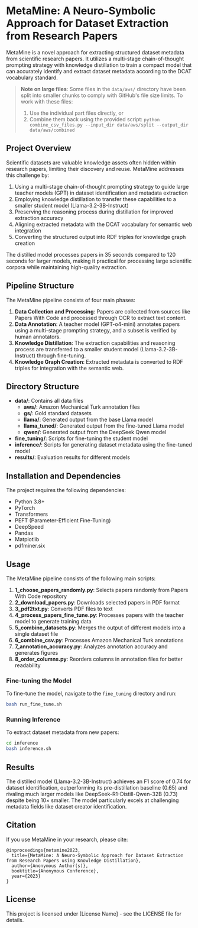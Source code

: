 # MetaMine: A Neuro-Symbolic Approach for Dataset Extraction from Research Papers

MetaMine is a novel approach for extracting structured dataset metadata from scientific research papers. It utilizes a multi-stage chain-of-thought prompting strategy with knowledge distillation to train a compact model that can accurately identify and extract dataset metadata according to the DCAT vocabulary standard.

> **Note on large files**: Some files in the `data/aws/` directory have been split into smaller chunks to comply with GitHub's file size limits. To work with these files:
> 1. Use the individual part files directly, or
> 2. Combine them back using the provided script: `python combine_csv_files.py --input_dir data/aws/split --output_dir data/aws/combined`

## Project Overview

Scientific datasets are valuable knowledge assets often hidden within research papers, limiting their discovery and reuse. MetaMine addresses this challenge by:

1. Using a multi-stage chain-of-thought prompting strategy to guide large teacher models (GPT) in dataset identification and metadata extraction
2. Employing knowledge distillation to transfer these capabilities to a smaller student model (Llama-3.2-3B-Instruct)
3. Preserving the reasoning process during distillation for improved extraction accuracy
4. Aligning extracted metadata with the DCAT vocabulary for semantic web integration
5. Converting the structured output into RDF triples for knowledge graph creation

The distilled model processes papers in 35 seconds compared to 120 seconds for larger models, making it practical for processing large scientific corpora while maintaining high-quality extraction.

## Pipeline Structure

The MetaMine pipeline consists of four main phases:

1. **Data Collection and Processing**: Papers are collected from sources like Papers With Code and processed through OCR to extract text content.
2. **Data Annotation**: A teacher model (GPT-o4-mini) annotates papers using a multi-stage prompting strategy, and a subset is verified by human annotators.
3. **Knowledge Distillation**: The extraction capabilities and reasoning process are transferred to a smaller student model (Llama-3.2-3B-Instruct) through fine-tuning.
4. **Knowledge Graph Creation**: Extracted metadata is converted to RDF triples for integration with the semantic web.

## Directory Structure

- **data/**: Contains all data files
  - **aws/**: Amazon Mechanical Turk annotation files
  - **gs/**: Gold standard datasets
  - **llama/**: Generated output from the base Llama model
  - **llama_tuned/**: Generated output from the fine-tuned Llama model
  - **qwen/**: Generated output from the DeepSeek Qwen model
- **fine_tuning/**: Scripts for fine-tuning the student model
- **inference/**: Scripts for generating dataset metadata using the fine-tuned model
- **results/**: Evaluation results for different models

## Installation and Dependencies

The project requires the following dependencies:
- Python 3.8+
- PyTorch
- Transformers
- PEFT (Parameter-Efficient Fine-Tuning)
- DeepSpeed
- Pandas
- Matplotlib
- pdfminer.six

## Usage

The MetaMine pipeline consists of the following main scripts:

1. **1_choose_papers_randomly.py**: Selects papers randomly from Papers With Code repository
2. **2_download_papers.py**: Downloads selected papers in PDF format
3. **3_pdf2txt.py**: Converts PDF files to text
4. **4_process_papers_fine_tune.py**: Processes papers with the teacher model to generate training data
5. **5_combine_datasets.py**: Merges the output of different models into a single dataset file
6. **6_combine_csv.py**: Processes Amazon Mechanical Turk annotations
7. **7_annotation_accuracy.py**: Analyzes annotation accuracy and generates figures
8. **8_order_columns.py**: Reorders columns in annotation files for better readability

### Fine-tuning the Model

To fine-tune the model, navigate to the `fine_tuning` directory and run:

```bash
bash run_fine_tune.sh
```

### Running Inference

To extract dataset metadata from new papers:

```bash
cd inference
bash inference.sh
```

## Results

The distilled model (Llama-3.2-3B-Instruct) achieves an F1 score of 0.74 for dataset identification, outperforming its pre-distillation baseline (0.65) and rivaling much larger models like DeepSeek-R1-Distill-Qwen-32B (0.73) despite being 10× smaller. The model particularly excels at challenging metadata fields like dataset creator identification.

## Citation

If you use MetaMine in your research, please cite:

```
@inproceedings{metamine2023,
  title={MetaMine: A Neuro-Symbolic Approach for Dataset Extraction from Research Papers using Knowledge Distillation},
  author={Anonymous Author(s)},
  booktitle={Anonymous Conference},
  year={2023}
}
```

## License

This project is licensed under [License Name] - see the LICENSE file for details.
